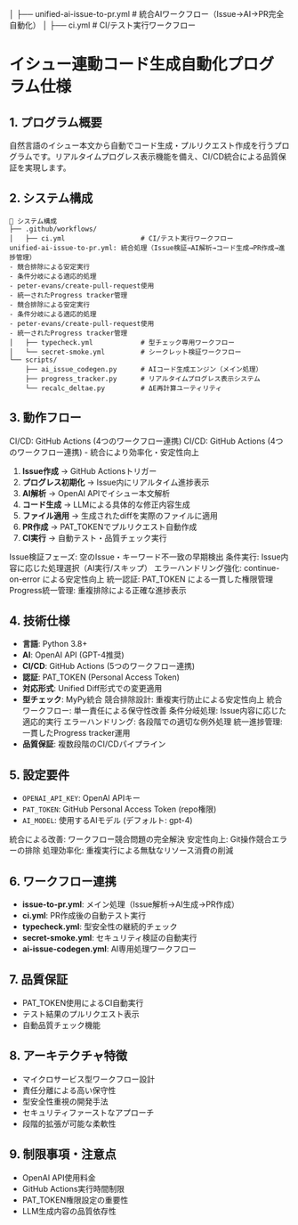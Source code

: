 │   ├── unified-ai-issue-to-pr.yml  # 統合AIワークフロー（Issue→AI→PR完全自動化）
│   ├── ci.yml                      # CI/テスト実行ワークフロー
# イシュー連動コード生成自動化プログラム仕様

## 1. プログラム概要
自然言語のイシュー本文から自動でコード生成・プルリクエスト作成を行うプログラムです。リアルタイムプログレス表示機能を備え、CI/CD統合による品質保証を実現します。

## 2. システム構成
```
📁 システム構成
├── .github/workflows/
│   ├── ci.yml                   # CI/テスト実行ワークフロー
unified-ai-issue-to-pr.yml: 統合処理（Issue検証→AI解析→コード生成→PR作成→進捗管理）
- 競合排除による安定実行
- 条件分岐による適応的処理
- peter-evans/create-pull-request使用
- 統一されたProgress tracker管理
- 競合排除による安定実行
- 条件分岐による適応的処理
- peter-evans/create-pull-request使用
- 統一されたProgress tracker管理
│   ├── typecheck.yml            # 型チェック専用ワークフロー
│   └── secret-smoke.yml         # シークレット検証ワークフロー
└── scripts/
    ├── ai_issue_codegen.py      # AIコード生成エンジン（メイン処理）
    ├── progress_tracker.py      # リアルタイムプログレス表示システム
    └── recalc_deltae.py         # ΔE再計算ユーティリティ
```

## 3. 動作フロー
CI/CD: GitHub Actions (4つのワークフロー連携)
CI/CD: GitHub Actions (4つのワークフロー連携) - 統合により効率化・安定性向上
1. **Issue作成** → GitHub Actionsトリガー
2. **プログレス初期化** → Issue内にリアルタイム進捗表示
3. **AI解析** → OpenAI APIでイシュー本文解析
4. **コード生成** → LLMによる具体的な修正内容生成
5. **ファイル適用** → 生成されたdiffを実際のファイルに適用
6. **PR作成** → PAT_TOKENでプルリクエスト自動作成
7. **CI実行** → 自動テスト・品質チェック実行

Issue検証フェーズ: 空のIssue・キーワード不一致の早期検出
条件実行: Issue内容に応じた処理選択（AI実行/スキップ）
エラーハンドリング強化: continue-on-error による安定性向上
統一認証: PAT_TOKEN による一貫した権限管理
Progress統一管理: 重複排除による正確な進捗表示
## 4. 技術仕様
- **言語**: Python 3.8+
- **AI**: OpenAI API (GPT-4推奨)
- **CI/CD**: GitHub Actions (5つのワークフロー連携)
- **認証**: PAT_TOKEN (Personal Access Token)
- **対応形式**: Unified Diff形式での変更適用
- **型チェック**: MyPy統合
競合排除設計: 重複実行防止による安定性向上
統合ワークフロー: 単一責任による保守性改善
条件分岐処理: Issue内容に応じた適応的実行
エラーハンドリング: 各段階での適切な例外処理
統一進捗管理: 一貫したProgress tracker運用
- **品質保証**: 複数段階のCI/CDパイプライン

## 5. 設定要件
- `OPENAI_API_KEY`: OpenAI APIキー
- `PAT_TOKEN`: GitHub Personal Access Token (repo権限)
- `AI_MODEL`: 使用するAIモデル (デフォルト: gpt-4)

統合による改善: ワークフロー競合問題の完全解決
安定性向上: Git操作競合エラーの排除
処理効率化: 重複実行による無駄なリソース消費の削減
## 6. ワークフロー連携
- **issue-to-pr.yml**: メイン処理（Issue解析→AI生成→PR作成）
- **ci.yml**: PR作成後の自動テスト実行
- **typecheck.yml**: 型安全性の継続的チェック
- **secret-smoke.yml**: セキュリティ検証の自動実行
- **ai-issue-codegen.yml**: AI専用処理ワークフロー

## 7. 品質保証
- PAT_TOKEN使用によるCI自動実行
- テスト結果のプルリクエスト表示
- 自動品質チェック機能

## 8. アーキテクチャ特徴
- マイクロサービス型ワークフロー設計
- 責任分離による高い保守性
- 型安全性重視の開発手法
- セキュリティファーストなアプローチ
- 段階的拡張が可能な柔軟性

## 9. 制限事項・注意点
- OpenAI API使用料金
- GitHub Actions実行時間制限
- PAT_TOKEN権限設定の重要性
- LLM生成内容の品質依存性